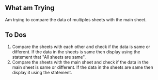 ## What am Trying ##
Am trying to compare the data of multiples sheets with the main sheet.

## To Dos ##
1. Compare the sheets with each other and check if the data is same or different. If the data in the sheets is same then display using the statement that "All sheets are same".
2. Compare the sheets with the main sheet and check if the data in the main sheet is same or different. If the data in the sheets are same then display it using the statement. 

